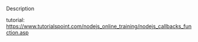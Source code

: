 Description

tutorial: https://www.tutorialspoint.com/nodejs_online_training/nodejs_callbacks_function.asp